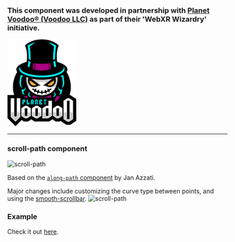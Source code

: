 ### This component was developed in partnership with [Planet Voodoo® (Voodoo LLC)](https://planetvoodoo.org/) as part of their 'WebXR Wizardry' initiative.
<a href="https://planetvoodoo.org/"> <img src="../../media/planet-voodoo.png" height="200" /></a>
<hr>

### scroll-path component
![scroll-path](assets/showoff.gif "scroll-path")

Based on the <a href="https://github.com/protyze/aframe-alongpath-component">`along-path` component</a> by Jan Azzati.

Major changes include customizing the curve type between points, and using the <a href="https://idiotwu.github.io/smooth-scrollbar/">smooth-scrollbar</a>.
![scroll-path](assets/showoff.jpg "scroll-path")

### Example

Check it out [here](https://gftruj.github.io/webzamples/PlanetVoodoo/scroll-path/smooth-scroll-path).
